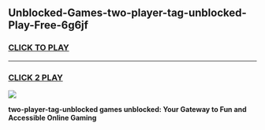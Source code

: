 
## Unblocked-Games-two-player-tag-unblocked-Play-Free-6g6jf
<h3>
<a href="https://premium76.site?title=two-player-tag-unblocked&ref=21A">CLICK TO PLAY</a></h3>
<hr>

<h3>
<a href="https://premium76.site?title=two-player-tag-unblocked&ref=21A">CLICK 2 PLAY</a>
  
</h3>

<a href="https://premium76.site?title=two-player-tag-unblocked&ref=21A"><img src="https://clearcache.store/games.png"></a>


**two-player-tag-unblocked games unblocked: Your Gateway to Fun and Accessible Online Gaming**
